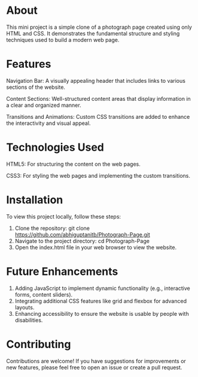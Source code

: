 # About
This mini project is a simple clone of a photograph page created using only HTML and CSS. It demonstrates the fundamental structure and styling techniques used to build a modern web page.

# Features

Navigation Bar: A visually appealing header that includes links to various sections of the website.

Content Sections: Well-structured content areas that display information in a clear and organized manner.

Transitions and Animations: Custom CSS transitions are added to enhance the interactivity and visual appeal.

# Technologies Used

HTML5: For structuring the content on the web pages.

CSS3: For styling the web pages and implementing the custom transitions.

# Installation
To view this project locally, follow these steps:

1. Clone the repository:
git clone https://github.com/abhiguptanitb/Photograph-Page.git
2. Navigate to the project directory:
cd Photograph-Page
3. Open the index.html file in your web browser to view the website.

# Future Enhancements

1. Adding JavaScript to implement dynamic functionality (e.g., interactive forms, content sliders).
2. Integrating additional CSS features like grid and flexbox for advanced layouts.
3. Enhancing accessibility to ensure the website is usable by people with disabilities.
   
# Contributing

Contributions are welcome! If you have suggestions for improvements or new features, please feel free to open an issue or create a pull request.

